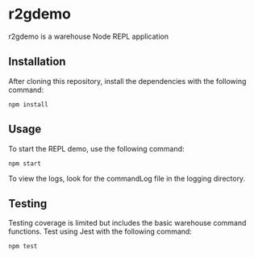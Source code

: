 # r2gdemo

r2gdemo is a warehouse Node REPL application

## Installation

After cloning this repository, install the dependencies with the following command:

```node
npm install
```

## Usage

To start the REPL demo, use the following command:

```node
npm start
```

To view the logs, look for the commandLog file in the logging directory.

## Testing

Testing coverage is limited but includes the basic warehouse command functions.  Test using Jest with the following command:

```node
npm test
```
